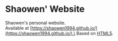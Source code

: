 # Shaowen' Website
Shaowen's personal website.\
Available at [https://shaowen1994.github.io/](https://shaowen1994.github.io/).\
Based on [HTML5](https://html5up.net/).

